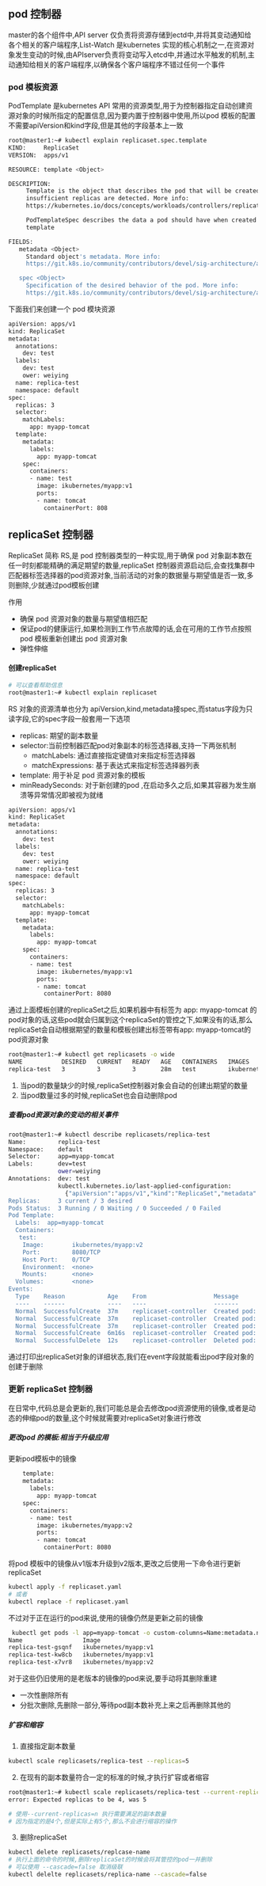 ## pod 控制器

master的各个组件中,API server 仅负责将资源存储到ectd中,并将其变动通知给各个相关的客户端程序,List-Watch 是kubernetes 实现的核心机制之一,在资源对象发生变动的时候,由APIserver负责将变动写入etcd中,并通过水平触发的机制,主动通知给相关的客户端程序,以确保各个客户端程序不错过任何一个事件

### pod 模板资源

PodTemplate 是kubernetes API 常用的资源类型,用于为控制器指定自动创建资源对象的时候所指定的配置信息,因为要内置于控制器中使用,所以pod 模板的配置不需要apiVersion和kind字段,但是其他的字段基本上一致

```bash
root@master1:~# kubectl explain replicaset.spec.template
KIND:     ReplicaSet
VERSION:  apps/v1

RESOURCE: template <Object>

DESCRIPTION:
     Template is the object that describes the pod that will be created if
     insufficient replicas are detected. More info:
     https://kubernetes.io/docs/concepts/workloads/controllers/replicationcontroller#pod-template

     PodTemplateSpec describes the data a pod should have when created from a
     template

FIELDS:
   metadata	<Object>
     Standard object's metadata. More info:
     https://git.k8s.io/community/contributors/devel/sig-architecture/api-conventions.md#metadata

   spec	<Object>
     Specification of the desired behavior of the pod. More info:
     https://git.k8s.io/community/contributors/devel/sig-architecture/api-conventions.md#spec-and-status

```

下面我们来创建一个 pod 模块资源
```bash
apiVersion: apps/v1
kind: ReplicaSet
metadata:
  annotations:
    dev: test
  labels:
    dev: test
    ower: weiying
  name: replica-test
  namespace: default
spec:
  replicas: 3
  selector:
    matchLabels:
      app: myapp-tomcat
  template:
    metadata:
      labels:
        app: myapp-tomcat
    spec:
      containers:
      - name: test
        image: ikubernetes/myapp:v1
        ports:
        - name: tomcat
          containerPort: 808
```

## replicaSet 控制器

ReplicaSet 简称 RS,是 pod 控制器类型的一种实现,用于确保 pod 对象副本数在任一时刻都能精确的满足期望的数量,replicaSet 控制器资源启动后,会查找集群中匹配器标签选择器的pod资源对象,当前活动的对象的数据量与期望值是否一致,多则删除,少就通过pod模板创建

作用

- 确保 pod 资源对象的数量与期望值相匹配
- 保证pod的健康运行,如果检测到工作节点故障的话,会在可用的工作节点按照 pod 模板重新创建出 pod 资源对象
- 弹性伸缩

#### 创建replicaSet

```bash
# 可以查看帮助信息
root@master1:~# kubectl explain replicaset
```

RS 对象的资源清单也分为 apiVersion,kind,metadata接spec,而status字段为只读字段,它的spec字段一般套用一下选项

- replicas: 期望的副本数量
- selector:当前控制器匹配pod对象副本的标签选择器,支持一下两张机制
  - matchLabels: 通过直接指定键值对来指定标签选择器 
  -  matchExpressions: 基于表达式来指定标签选择器列表
- template: 用于补足 pod 资源对象的模板
- minReadySeconds: 对于新创建的pod ,在启动多久之后,如果其容器为发生崩溃等异常情况即被视为就绪

```bash
apiVersion: apps/v1
kind: ReplicaSet
metadata:
  annotations:
    dev: test
  labels:
    dev: test
    ower: weiying
  name: replica-test
  namespace: default
spec:
  replicas: 3
  selector:
    matchLabels:
      app: myapp-tomcat
  template:
    metadata:
      labels:
        app: myapp-tomcat
    spec:
      containers:
      - name: test
        image: ikubernetes/myapp:v1
        ports:
        - name: tomcat
          containerPort: 8080
```

通过上面模板创建的replicaSet之后,如果机器中有标签为 app: myapp-tomcat 的pod对象的话,这些pod就会归属到这个replicaSet的管控之下,如果没有的话,那么replicaSet会自动根据期望的数量和模板创建出标签带有app: myapp-tomcat的pod资源对象
```bash
root@master1:~# kubectl get replicasets -o wide 
NAME           DESIRED   CURRENT   READY   AGE   CONTAINERS   IMAGES                 SELECTOR
replica-test   3         3         3       28m   test         ikubernetes/myapp:v2   app=myapp-tomcat
```

  1. 当pod的数量缺少的时候,replicaSet控制器对象会自动的创建出期望的数量
  2. 当pod数量过多的时候,replicaSet也会自动删除pod

##### 查看pod资源对象的变动的相关事件

```bash
root@master1:~# kubectl describe replicasets/replica-test
Name:         replica-test
Namespace:    default
Selector:     app=myapp-tomcat
Labels:       dev=test
              ower=weiying
Annotations:  dev: test
              kubectl.kubernetes.io/last-applied-configuration:
                {"apiVersion":"apps/v1","kind":"ReplicaSet","metadata":{"annotations":{"dev":"test"},"labels":{"dev":"test","ower":"weiying"},"name":"repl...
Replicas:     3 current / 3 desired
Pods Status:  3 Running / 0 Waiting / 0 Succeeded / 0 Failed
Pod Template:
  Labels:  app=myapp-tomcat
  Containers:
   test:
    Image:        ikubernetes/myapp:v2
    Port:         8080/TCP
    Host Port:    0/TCP
    Environment:  <none>
    Mounts:       <none>
  Volumes:        <none>
Events:
  Type    Reason            Age    From                   Message
  ----    ------            ----   ----                   -------
  Normal  SuccessfulCreate  37m    replicaset-controller  Created pod: replica-test-gsqnf
  Normal  SuccessfulCreate  37m    replicaset-controller  Created pod: replica-test-kw8cb
  Normal  SuccessfulCreate  37m    replicaset-controller  Created pod: replica-test-4nslh
  Normal  SuccessfulCreate  6m16s  replicaset-controller  Created pod: replica-test-x7vr8
  Normal  SuccessfulDelete  12s    replicaset-controller  Deleted pod: pod-with-label

```

通过打印出replicaSet对象的详细状态,我们在event字段就能看出pod字段对象的创建于删除

### 更新 replicaSet 控制器

  在日常中,代码总是会更新的,我们可能总是会去修改pod资源使用的镜像,或者是动态的伸缩pod的数量,这个时候就需要对replicaSet对象进行修改

##### 更改pod 的模板:相当于升级应用

更新pod模板中的镜像
```bash
    template:
    metadata:
      labels:
        app: myapp-tomcat
    spec:
      containers:
      - name: test
        image: ikubernetes/myapp:v2
        ports:
        - name: tomcat
          containerPort: 8080

```

将pod 模板中的镜像从v1版本升级到v2版本,更改之后使用一下命令进行更新replicaSet
```bash
kubectl apply -f replicaset.yaml
# 或者
kubectl replace -f replicaset.yaml
```

不过对于正在运行的pod来说,使用的镜像仍然是更新之前的镜像
```bash
 kubectl get pods -l app=myapp-tomcat -o custom-columns=Name:metadata.name,Image:spec.containers[0].image
Name                 Image
replica-test-gsqnf   ikubernetes/myapp:v1
replica-test-kw8cb   ikubernetes/myapp:v1
replica-test-x7vr8   ikubernetes/myapp:v2
```

对于这些仍旧使用的是老版本的镜像的pod来说,要手动将其删除重建

- 一次性删除所有
- 分批次删除,先删除一部分,等待pod副本数补充上来之后再删除其他的

##### 扩容和缩容

1. 直接指定副本数量
```bash
kubectl scale replicasets/replica-test --replicas=5
```

2. 在现有的副本数量符合一定的标准的时候,才执行扩容或者缩容
```bash
root@master1:~# kubectl scale replicasets/replica-test --current-replicas=4 --replicas=3
error: Expected replicas to be 4, was 5

# 使用--current-replicas=n 执行需要满足的副本数量
# 因为指定的是4个,但是实际上有5个,那么不会进行缩容的操作
```

3. 删除replicaSet
```bash
kubectl delete replicasets/replcase-name
# 执行上面的命令的时候,删除replicaSet的时候会将其管控的pod一并删除
# 可以使用 --cascade=false 取消级联
kubectl delelte replicasets/replica-name --cascade=false
```